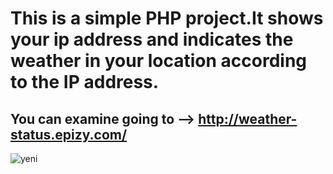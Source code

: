 # This is a simple PHP project.It shows your ip address and indicates the weather in your location according to the IP address.
## You can examine going to --> http://weather-status.epizy.com/

![yeni](https://user-images.githubusercontent.com/26081033/48631588-ebe5ad00-e9cf-11e8-9737-98c6a57fa3d4.png)


